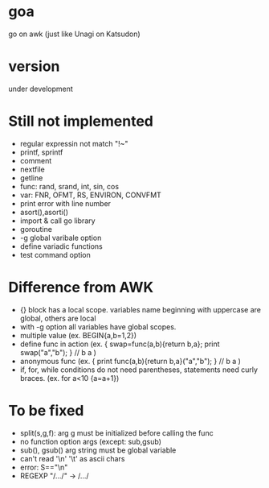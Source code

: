 # goa
go on awk (just like Unagi on Katsudon)

# version
under development

# Still not implemented
* regular expressin not match "!~"
* printf, sprintf
* comment
* nextfile
* getline
* func: rand, srand, int, sin, cos
* var: FNR, OFMT, RS, ENVIRON, CONVFMT
* print error with line number
* asort(),asorti()
* import & call go library
* goroutine
* -g global varibale option
* define variadic functions
* test command option

# Difference from AWK
* {} block has a local scope. variables name beginning with uppercase are global, others are local
* with -g option all variables have global scopes.
* multiple value (ex. BEGIN{a,b=1,2})
* define func in action (ex. { swap=func(a,b){return b,a}; print swap("a","b"); } // b a )
* anonymous func (ex. { print func(a,b){return b,a}("a","b"); } // b a )
* if, for, while conditions do not need parentheses, statements need curly braces. (ex. for a<10 {a=a+1}) 

# To be fixed
* split(s,g,f): arg g must be initialized before calling the func
* no function option args (except: sub,gsub)
* sub(), gsub() arg string must be global variable
* can't read '\n' '\t' as ascii chars
* error: S=="\n"
* REGEXP "/.../" -> /.../
